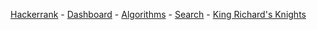 <a href="https://www.hackerrank.com">Hackerrank</a> - 
<a href="https://www.hackerrank.com/dashboard">Dashboard</a> - 
<a href="https://www.hackerrank.com/domains/algorithms">Algorithms</a> - 
<a href="https://www.hackerrank.com/domains/algorithms/search">Search</a> - 
<a href="https://www.hackerrank.com/challenges/king-richards-knights">King Richard's Knights</a>